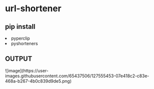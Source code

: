 # url-shortener

<h2> pip install </h2>
<li>pyperclip
<li>pyshorteners
<b><h2>OUTPUT</h2></b>
![image](https://user-images.githubusercontent.com/65437506/127555453-07e418c2-c83e-468a-b267-4b0c839d9de5.png)
